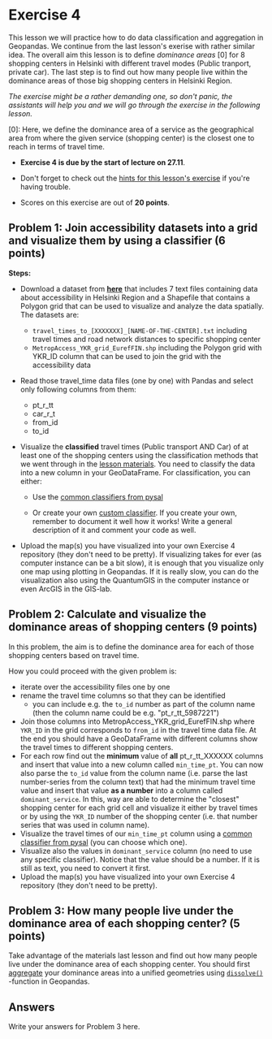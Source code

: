 # Exercise 4

This lesson we will practice how to do data classification and aggregation in Geopandas. We continue from the last lesson's exerise with rather similar idea.
The overall aim this lesson is to define *dominance areas* \[0\] for 8 shopping centers in Helsinki with different travel modes (Public tranport, private car).
The last step is to find out how many people live within the dominance areas of those big shopping centers in Helsinki Region.

*The exercise might be a rather demanding one, so don't panic, the assistants will help you and we will go through the exercise in the following lesson.*

\[0\]: Here, we define the dominance area of a service as the geographical area from where the given service (shopping center) is the closest one to reach in terms of travel time.

- **Exercise 4 is due by the start of lecture on 27.11**.

- Don't forget to check out the [hints for this lesson's exercise](https://automating-gis-processes.github.io/2017/lessons/L4/exercise-4-hints.html) if you're having trouble.

- Scores on this exercise are out of **20 points**.

## Problem 1: Join accessibility datasets into a grid and visualize them by using a classifier (6 points)

**Steps:**

 - Download a dataset from [**here**](https://github.com/Automating-GIS-processes/Lesson-4-Classification-overlay/raw/master/data/dataE4.zip) that includes 7 text files containing data about accessibility in Helsinki Region and a Shapefile that contains a Polygon grid that can be used to visualize and analyze the data spatially. The datasets are:
 
     - `travel_times_to_[XXXXXXX]_[NAME-OF-THE-CENTER].txt` including travel times and road network distances to specific shopping center
     - `MetropAccess_YKR_grid_EurefFIN.shp` including the Polygon grid with YKR_ID column that can be used to join the grid with the    accessibility data

 - Read those travel_time data files (one by one) with Pandas and select only following columns from them:
    
    - pt_r_tt
    - car_r_t
    - from_id
    - to_id
  
 - Visualize the **classified** travel times (Public transport AND Car) of at least one of the shopping centers using the classification methods that we went through in the [lesson materials](https://automating-gis-processes.github.io/2017/lessons/L4/reclassify.html). You need to classify the data into a new column in your GeoDataFrame. For classification, you can either:
 
    - Use the [common classifiers from pysal](https://automating-gis-processes.github.io/2017/lessons/L4/reclassify.html#classification-based-on-common-classifiers)
 
    - Or create your own [custom classifier](https://automating-gis-processes.github.io/2017/lessons/L4/reclassify.html#creating-a-custom-classifier). If you create your own, remember to document it well how it works! Write a general description of it and comment your code as well.
 
 - Upload the map(s) you have visualized into your own Exercise 4 repository (they don't need to be pretty). If visualizing takes for ever (as computer instance can be a bit slow), it is enough that you visualize only one map using plotting in Geopandas. If it is really slow, you can do the visualization also using the QuantumGIS in the computer instance or even ArcGIS in the GIS-lab.

## Problem 2: Calculate and visualize the dominance areas of shopping centers (9 points)

In this problem, the aim is to define the dominance area for each of those shopping centers based on travel time. 

How you could proceed with the given problem is: 

 - iterate over the accessibility files one by one
 - rename the travel time columns so that they can be identified 
   - you can include e.g. the `to_id` number as part of the column name (then the column name could be e.g. "pt_r_tt_5987221")
 - Join those columns into MetropAccess_YKR_grid_EurefFIN.shp where `YKR_ID` in the grid corresponds to `from_id` in the travel time data file. At the end you should have a GeoDataFrame with different columns show the travel times to different shopping centers.
 - For each row find out the **minimum** value of **all** pt_r_tt_XXXXXX columns and insert that value into a new column called `min_time_pt`. You can now also parse the `to_id` value from the column name (i.e. parse the last number-series from the column text) that had the minimum travel time value and insert that value **as a number** into a column called `dominant_service`. In this, way are able to determine the "closest" shopping center for each grid cell and visualize it either by travel times or by using the `YKR_ID` number of the shopping center (i.e. that number series that was used in column name).
 - Visualize the travel times of our `min_time_pt` column using a [common classifier from pysal](https://automating-gis-processes.github.io/2017/lessons/L4/reclassify.html#classification-based-on-common-classifiers) (you can choose which one).
 - Visualize also the values in `dominant_service` column (no need to use any specific classifier). Notice that the value should be a number. If it is still as text, you need to convert it first.
 - Upload the map(s) you have visualized into your own Exercise 4 repository (they don't need to be pretty).

## Problem 3: How many people live under the dominance area of each shopping center? (5 points)

Take advantage of the materials last lesson and find out how many people live under the dominance area of each shopping center. You should first [aggregate](file:///D:/KOODIT/Opetus/Automating-GIS-processes/AutoGIS-Sphinx/build/html/Lesson4-geometric-operations.html#aggregating-data) your dominance areas into a unified geometries using [`dissolve()`](http://geopandas.org/aggregation_with_dissolve.html#dissolve-example) -function in Geopandas. 

## Answers

Write your answers for Problem 3 here.

